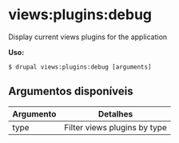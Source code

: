 # views:plugins:debug
Display current views plugins for the application

**Uso:**
```
$ drupal views:plugins:debug [arguments] 
```

## Argumentos disponíveis
Argumento | Detalhes
---------|-------------
type | Filter views plugins by type

